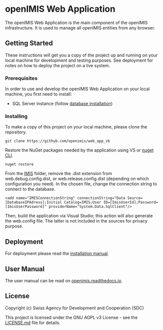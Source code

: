 # openIMIS Web Application

The openIMIS Web Application is the main component of the openIMIS infrastructure.
It is used to manage all openIMIS entities from any browser.

## Getting Started

These instructions will get you a copy of the project up and running on your local machine for development and testing purposes. See deployment for notes on how to deploy the project on a live system.

### Prerequisites

In order to use and develop the openIMIS Web Application on your local machine, you first need to install:

* SQL Server instance (follow [database installation](https://github.com/openimis/database_ms_sqlserver))


### Installing

To make a copy of this project on your local machine, please clone the repository.

```
git clone https://github.com/openimis/web_app_vb
```

Restore the NuGet packages needed by the application using VS or [nuget CLI](https://www.nuget.org/downloads).

```
nuget restore
```

From the [IMIS](./IMIS/) folder, remove the .dist extension from web.debug.config.dist, or web.release.config.dist
(depending on which configuration you need). In the chosen file, change the connection string to connect to the database.

```
<add name="IMISConnectionString" connectionString="Data Source=[DatabaseIPAdress];Initial Catalog=IMIS;User ID=[ImisUserId];Password=[ImisUserPassword]" providerName="System.Data.SqlClient"/>
```

Then, build the application via Visual Studio; this action will also generate the web.config file. The latter is not
included in the sources for privacy purpose.

<!--## Running the tests

Explain how to run the automated tests for this system

### Break down into end to end tests

Explain what these tests test and why

```
Give an example
```

### And coding style tests

Explain what these tests test and why

```
Give an example
```-->

## Deployment

For deployment please read the [installation manual](http://openimis.readthedocs.io/en/latest/web_application_installation.html).

<!--## Built With

* [Visual Studio](https://visualstudio.microsoft.com/) - The web framework used
* [Dropwizard](http://www.dropwizard.io/1.0.2/docs/) - The web framework used
* [Maven](https://maven.apache.org/) - Dependency Management
* [ROME](https://rometools.github.io/rome/) - Used to generate RSS Feeds
-->

<!--## Contributing

Please read [CONTRIBUTING.md](https://gist.github.com/PurpleBooth/b24679402957c63ec426) for details on our code of conduct, and the process for submitting pull requests to us.
-->

<!--## Versioning

We use [SemVer](http://semver.org/) for versioning. For the versions available, see the [tags on this repository](https://github.com/your/project/tags). 
-->

<!--## Authors

* **Billie Thompson** - *Initial work* - [PurpleBooth](https://github.com/PurpleBooth)

See also the list of [contributors](https://github.com/your/project/contributors) who participated in this project.
-->

## User Manual 

The user manual can be read on [openimis.readthedocs.io](http://openimis.readthedocs.io/en/latest/user_manual.html).

## License

Copyright (c) Swiss Agency for Development and Cooperation (SDC)

This project is licensed under the GNU AGPL v3 License - see the [LICENSE.md](LICENSE.md) file for details.

<!--## Acknowledgments

* Hat tip to anyone whose code was used
* Inspiration
* etc
-->
